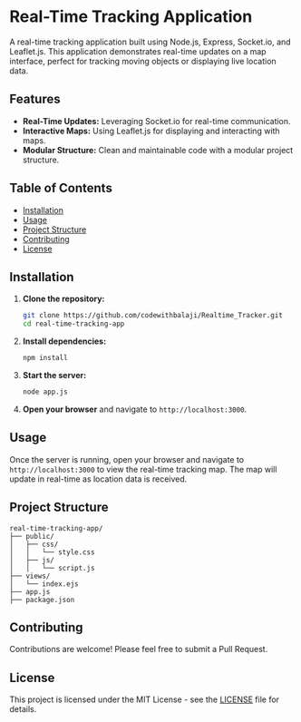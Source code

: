 # Real-Time Tracking Application

A real-time tracking application built using Node.js, Express, Socket.io, and Leaflet.js. This application demonstrates real-time updates on a map interface, perfect for tracking moving objects or displaying live location data.

## Features

- **Real-Time Updates:** Leveraging Socket.io for real-time communication.
- **Interactive Maps:** Using Leaflet.js for displaying and interacting with maps.
- **Modular Structure:** Clean and maintainable code with a modular project structure.

## Table of Contents

- [Installation](#installation)
- [Usage](#usage)
- [Project Structure](#project-structure)
- [Contributing](#contributing)
- [License](#license)

## Installation

1. **Clone the repository:**

   ```bash
   git clone https://github.com/codewithbalaji/Realtime_Tracker.git
   cd real-time-tracking-app
   ```

2. **Install dependencies:**

   ```bash
   npm install
   ```

3. **Start the server:**

   ```bash
   node app.js
   ```

4. **Open your browser** and navigate to `http://localhost:3000`.

## Usage

Once the server is running, open your browser and navigate to `http://localhost:3000` to view the real-time tracking map. The map will update in real-time as location data is received.

## Project Structure

```
real-time-tracking-app/
├── public/
│   ├── css/
│   │   └── style.css
│   ├── js/
│   │   └── script.js
├── views/
│   └── index.ejs
├── app.js
├── package.json
```

## Contributing

Contributions are welcome! Please feel free to submit a Pull Request.

## License

This project is licensed under the MIT License - see the [LICENSE](LICENSE) file for details.
